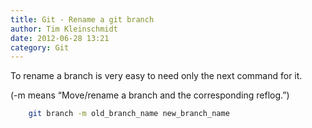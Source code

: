 ```yaml
---
title: Git - Rename a git branch
author: Tim Kleinschmidt
date: 2012-06-28 13:21
category: Git
---
```


To rename a branch is very easy to need only the next command for it.

(-m means “Move/rename a branch and the corresponding reflog.”)

``` bash
    git branch -m old_branch_name new_branch_name
```
